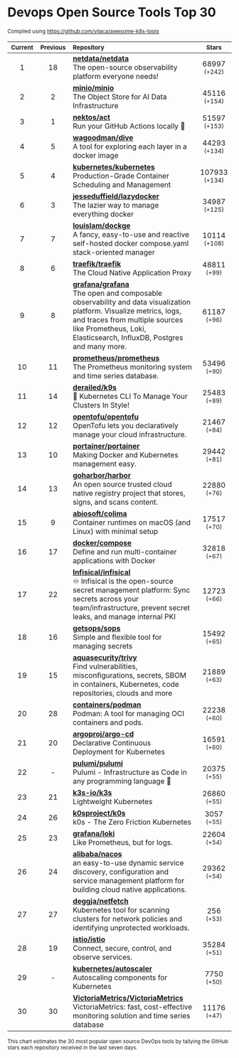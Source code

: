 # Devops Open Source Tools Top 30
<sup>Compiled using https://github.com/vilaca/awesome-k8s-tools</sup>
<div align="center">

|<sub>Current</sub>|<sub>Previous</sub>|<sub>Repository</sub>|<sub>Stars</sub>|
|:---:|:---:|:---|:---:|
|1|18|[**netdata/netdata**](https://github.com/netdata/netdata)<br/>The open-source observability platform everyone needs!|68997 <sup>(+242)</sup>|
|2|2|[**minio/minio**](https://github.com/minio/minio)<br/>The Object Store for AI Data Infrastructure|45116 <sup>(+154)</sup>|
|3|1|[**nektos/act**](https://github.com/nektos/act)<br/>Run your GitHub Actions locally 🚀|51597 <sup>(+153)</sup>|
|4|5|[**wagoodman/dive**](https://github.com/wagoodman/dive)<br/>A tool for exploring each layer in a docker image|44293 <sup>(+134)</sup>|
|5|4|[**kubernetes/kubernetes**](https://github.com/kubernetes/kubernetes)<br/>Production-Grade Container Scheduling and Management|107933 <sup>(+134)</sup>|
|6|3|[**jesseduffield/lazydocker**](https://github.com/jesseduffield/lazydocker)<br/>The lazier way to manage everything docker|34987 <sup>(+125)</sup>|
|7|7|[**louislam/dockge**](https://github.com/louislam/dockge)<br/>A fancy, easy-to-use and reactive self-hosted docker compose.yaml stack-oriented manager|10114 <sup>(+108)</sup>|
|8|6|[**traefik/traefik**](https://github.com/traefik/traefik)<br/>The Cloud Native Application Proxy|48811 <sup>(+99)</sup>|
|9|8|[**grafana/grafana**](https://github.com/grafana/grafana)<br/>The open and composable observability and data visualization platform. Visualize metrics, logs, and traces from multiple sources like Prometheus, Loki, Elasticsearch, InfluxDB, Postgres and many more. |61187 <sup>(+96)</sup>|
|10|11|[**prometheus/prometheus**](https://github.com/prometheus/prometheus)<br/>The Prometheus monitoring system and time series database.|53496 <sup>(+90)</sup>|
|11|14|[**derailed/k9s**](https://github.com/derailed/k9s)<br/>🐶 Kubernetes CLI To Manage Your Clusters In Style!|25483 <sup>(+89)</sup>|
|12|12|[**opentofu/opentofu**](https://github.com/opentofu/opentofu)<br/>OpenTofu lets you declaratively manage your cloud infrastructure.|21467 <sup>(+84)</sup>|
|13|10|[**portainer/portainer**](https://github.com/portainer/portainer)<br/>Making Docker and Kubernetes management easy.|29442 <sup>(+81)</sup>|
|14|13|[**goharbor/harbor**](https://github.com/goharbor/harbor)<br/>An open source trusted cloud native registry project that stores, signs, and scans content.|22880 <sup>(+76)</sup>|
|15|9|[**abiosoft/colima**](https://github.com/abiosoft/colima)<br/>Container runtimes on macOS (and Linux) with minimal setup|17517 <sup>(+70)</sup>|
|16|17|[**docker/compose**](https://github.com/docker/compose)<br/>Define and run multi-container applications with Docker|32818 <sup>(+67)</sup>|
|17|22|[**Infisical/infisical**](https://github.com/Infisical/infisical)<br/>♾ Infisical is the open-source secret management platform: Sync secrets across your team/infrastructure, prevent secret leaks, and manage internal PKI|12723 <sup>(+66)</sup>|
|18|16|[**getsops/sops**](https://github.com/getsops/sops)<br/>Simple and flexible tool for managing secrets|15492 <sup>(+65)</sup>|
|19|15|[**aquasecurity/trivy**](https://github.com/aquasecurity/trivy)<br/>Find vulnerabilities, misconfigurations, secrets, SBOM in containers, Kubernetes, code repositories, clouds and more|21889 <sup>(+63)</sup>|
|20|28|[**containers/podman**](https://github.com/containers/podman)<br/>Podman: A tool for managing OCI containers and pods.|22238 <sup>(+60)</sup>|
|21|20|[**argoproj/argo-cd**](https://github.com/argoproj/argo-cd)<br/>Declarative Continuous Deployment for Kubernetes|16591 <sup>(+60)</sup>|
|22|-|[**pulumi/pulumi**](https://github.com/pulumi/pulumi)<br/>Pulumi - Infrastructure as Code in any programming language 🚀|20375 <sup>(+55)</sup>|
|23|21|[**k3s-io/k3s**](https://github.com/k3s-io/k3s)<br/>Lightweight Kubernetes|26860 <sup>(+55)</sup>|
|24|26|[**k0sproject/k0s**](https://github.com/k0sproject/k0s)<br/>k0s - The Zero Friction Kubernetes|3057 <sup>(+55)</sup>|
|25|23|[**grafana/loki**](https://github.com/grafana/loki)<br/>Like Prometheus, but for logs.|22604 <sup>(+54)</sup>|
|26|24|[**alibaba/nacos**](https://github.com/alibaba/nacos)<br/>an easy-to-use dynamic service discovery, configuration and service management platform for building cloud native applications.|29362 <sup>(+54)</sup>|
|27|27|[**deggja/netfetch**](https://github.com/deggja/netfetch)<br/>Kubernetes tool for scanning clusters for network policies and identifying unprotected workloads.|256 <sup>(+53)</sup>|
|28|19|[**istio/istio**](https://github.com/istio/istio)<br/>Connect, secure, control, and observe services.|35284 <sup>(+51)</sup>|
|29|-|[**kubernetes/autoscaler**](https://github.com/kubernetes/autoscaler)<br/>Autoscaling components for Kubernetes|7750 <sup>(+50)</sup>|
|30|30|[**VictoriaMetrics/VictoriaMetrics**](https://github.com/VictoriaMetrics/VictoriaMetrics)<br/>VictoriaMetrics: fast, cost-effective monitoring solution and time series database|11176 <sup>(+47)</sup>|


</div>

<sub>This chart estimates the 30 most popular open source DevOps tools by tallying the GitHub stars each repository received in the last seven days.</sub>
